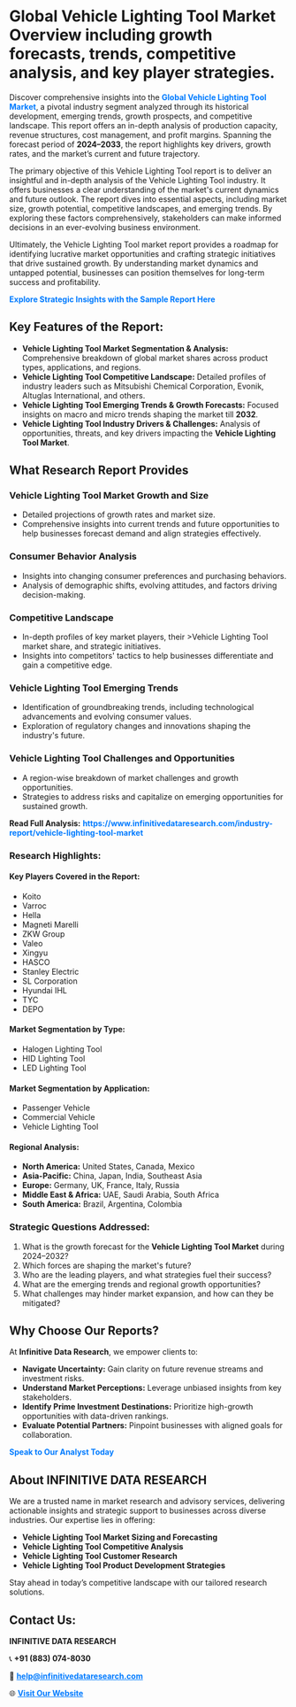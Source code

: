 <h1>Global Vehicle Lighting Tool Market Overview including growth forecasts, trends, competitive analysis, and key player strategies.</h1>
<p>
Discover comprehensive insights into the 
<a href="https://www.infinitivedataresearch.com/industry-report/vehicle-lighting-tool-market" rel="dofollow" style="color: #007BFF; text-decoration: none;"><strong>Global Vehicle Lighting Tool Market</strong></a>, a pivotal industry segment analyzed through its historical development, emerging trends, growth prospects, and competitive landscape. This report offers an in-depth analysis of production capacity, revenue structures, cost management, and profit margins. Spanning the forecast period of <strong>2024–2033</strong>, the report highlights key drivers, growth rates, and the market’s current and future trajectory.
</p>
<p>
The primary objective of this Vehicle Lighting Tool report is to deliver an insightful and in-depth analysis of the Vehicle Lighting Tool industry. It offers businesses a clear understanding of the market's current dynamics and future outlook. The report dives into essential aspects, including market size, growth potential, competitive landscapes, and emerging trends. By exploring these factors comprehensively, stakeholders can make informed decisions in an ever-evolving business environment.
</p>
<p>
Ultimately, the Vehicle Lighting Tool market report provides a roadmap for identifying lucrative market opportunities and crafting strategic initiatives that drive sustained growth. By understanding market dynamics and untapped potential, businesses can position themselves for long-term success and profitability.
</p>
<p>
<a href="https://www.infinitivedataresearch.com/request-sample/reportId=107534" style="color: #007BFF; text-decoration: none;"><strong>Explore Strategic Insights with the Sample Report Here</strong></a>
</p>

<h2>Key Features of the Report:</h2>
<ul>
<li><strong>Vehicle Lighting Tool Market Segmentation & Analysis:</strong> Comprehensive breakdown of global market shares across product types, applications, and regions.</li>
<li><strong>Vehicle Lighting Tool Competitive Landscape:</strong> Detailed profiles of industry leaders such as Mitsubishi Chemical Corporation, Evonik, Altuglas International, and others.</li>
<li><strong>Vehicle Lighting Tool Emerging Trends & Growth Forecasts:</strong> Focused insights on macro and micro trends shaping the market till <strong>2032</strong>.</li>
<li><strong>Vehicle Lighting Tool Industry Drivers & Challenges:</strong> Analysis of opportunities, threats, and key drivers impacting the <strong>Vehicle Lighting Tool Market</strong>.</li>
</ul>

<h2>What Research Report Provides</h2>
<h3>Vehicle Lighting Tool Market Growth and Size</h3>
<ul>
<li>Detailed projections of growth rates and market size.</li>
<li>Comprehensive insights into current trends and future opportunities to help businesses forecast demand and align strategies effectively.</li>
</ul>

<h3>Consumer Behavior Analysis</h3>
<ul>
<li>Insights into changing consumer preferences and purchasing behaviors.</li>
<li>Analysis of demographic shifts, evolving attitudes, and factors driving decision-making.</li>
</ul>

<h3>Competitive Landscape</h3>
<ul>
<li>In-depth profiles of key market players, their >Vehicle Lighting Tool market share, and strategic initiatives.</li>
<li>Insights into competitors' tactics to help businesses differentiate and gain a competitive edge.</li>
</ul>

<h3>Vehicle Lighting Tool Emerging Trends</h3>
<ul>
<li>Identification of groundbreaking trends, including technological advancements and evolving consumer values.</li>
<li>Exploration of regulatory changes and innovations shaping the industry's future.</li>
</ul>

<h3>Vehicle Lighting Tool Challenges and Opportunities</h3>
<ul>
<li>A region-wise breakdown of market challenges and growth opportunities.</li>
<li>Strategies to address risks and capitalize on emerging opportunities for sustained growth.</li>
</ul>
<p><strong>Read Full Analysis:</strong> <a href="https://www.infinitivedataresearch.com/industry-report/vehicle-lighting-tool-market" rel="dofollow" style="color: #007BFF; text-decoration: none;"><strong>https://www.infinitivedataresearch.com/industry-report/vehicle-lighting-tool-market</strong></a></p>
<h3>Research Highlights:</h3>
<h4>Key Players Covered in the Report:</h4>
<ul><li>Koito</li><li>Varroc</li><li>Hella</li><li>Magneti Marelli</li><li>ZKW Group</li><li>Valeo</li><li>Xingyu</li><li>HASCO</li><li>Stanley Electric</li><li>SL Corporation</li><li>Hyundai IHL</li><li>TYC</li><li>DEPO</li></ul>
<h4>Market Segmentation by Type:</h4>
<ul><li>Halogen Lighting Tool</li><li>HID Lighting Tool</li><li>LED Lighting Tool</li></ul>
<h4>Market Segmentation by Application:</h4>
<ul><li>Passenger Vehicle</li><li>Commercial Vehicle</li><li>Vehicle Lighting Tool</li></ul>

<h4>Regional Analysis:</h4>
<ul>
<li><strong>North America:</strong> United States, Canada, Mexico</li>
<li><strong>Asia-Pacific:</strong> China, Japan, India, Southeast Asia</li>
<li><strong>Europe:</strong> Germany, UK, France, Italy, Russia</li>
<li><strong>Middle East & Africa:</strong> UAE, Saudi Arabia, South Africa</li>
<li><strong>South America:</strong> Brazil, Argentina, Colombia</li>
</ul>

<h3>Strategic Questions Addressed:</h3>
<ol>
<li>What is the growth forecast for the <strong>Vehicle Lighting Tool Market</strong> during 2024–2032?</li>
<li>Which forces are shaping the market's future?</li>
<li>Who are the leading players, and what strategies fuel their success?</li>
<li>What are the emerging trends and regional growth opportunities?</li>
<li>What challenges may hinder market expansion, and how can they be mitigated?</li>
</ol>

<h2>Why Choose Our Reports?</h2>
<p>At <strong>Infinitive Data Research</strong>, we empower clients to:</p>
<ul>
<li><strong>Navigate Uncertainty:</strong> Gain clarity on future revenue streams and investment risks.</li>
<li><strong>Understand Market Perceptions:</strong> Leverage unbiased insights from key stakeholders.</li>
<li><strong>Identify Prime Investment Destinations:</strong> Prioritize high-growth opportunities with data-driven rankings.</li>
<li><strong>Evaluate Potential Partners:</strong> Pinpoint businesses with aligned goals for collaboration.</li>
</ul>
<p><a href="https://www.infinitivedataresearch.com/industry-report/vehicle-lighting-tool-market" rel="dofollow" style="color: #007BFF; text-decoration: none;"><strong>Speak to Our Analyst Today</strong></a></p>

<h2>About INFINITIVE DATA RESEARCH</h2>
<p>We are a trusted name in market research and advisory services, delivering actionable insights and strategic support to businesses across diverse industries. Our expertise lies in offering:</p>
<ul>
<li><strong>Vehicle Lighting Tool Market Sizing and Forecasting</strong></li>
<li><strong>Vehicle Lighting Tool Competitive Analysis</strong></li>
<li><strong>Vehicle Lighting Tool Customer Research</strong></li>
<li><strong>Vehicle Lighting Tool Product Development Strategies</strong></li>
</ul>
<p>Stay ahead in today’s competitive landscape with our tailored research solutions.</p>

<h2>Contact Us:</h2>
<p><strong>INFINITIVE DATA RESEARCH</strong></p>
<p>📞 <strong>+91 (883) 074-8030</strong></p>
<p>📧 <strong><a href="mailto:help@infinitivedataresearch.com" style="color: #007BFF;">help@infinitivedataresearch.com</a></strong></p>
<p>🌐 <strong><a href="https://www.infinitivedataresearch.com" rel="dofollow" style="color: #007BFF;">Visit Our Website</a></strong></p>